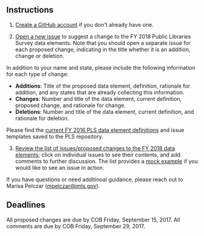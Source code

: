## Instructions

1. [Create a GitHub account](https://github.com/join) if you don't already have one.

2. [Open a new issue](https://github.com/IMLS/public-libraries-survey/issues/new) to suggest a change to the FY 2018 Public Libraries Survey data elements. Note that you should open a separate issue for each proposed change, indicating in the title whether it is an addition, change or deletion. 

In addition to your name and state, please include the following information for each type of change:

* **Additions**: Title of the proposed data element, definition, rationale for addition, and any states that are already collecting this information.   
* **Changes**: Number and title of the data element, current definition, proposed change, and rationale for change.
* **Deletions**: Number and title of the data element, current definition, and rationale for deletion.

Please find the [current FY 2016 PLS data element definitions](https://github.com/IMLS/public-libraries-survey/blob/master/FY%202016%20PLS%20Data%20Element%20Definitions.pdf) and issue templates saved to the PLS repository. 

3. [Review the  list of issues/proposed changes to the FY 2018 data elements](https://github.com/IMLS/public-libraries-survey/issues); click on individual issues to see their contents, and add comments to further discussion.  The list provides a [mock example](https://github.com/IMLS/public-libraries-survey/issues/4) if you would like to see an issue in action. 

If you have questions or need additinoal guidance, please reach out to Marisa Pelczar (mpelczar@imls.gov). 

## Deadlines
All proposed changes are due by COB Friday, September 15, 2017. All comments are due by COB Friday, September 29, 2017.
